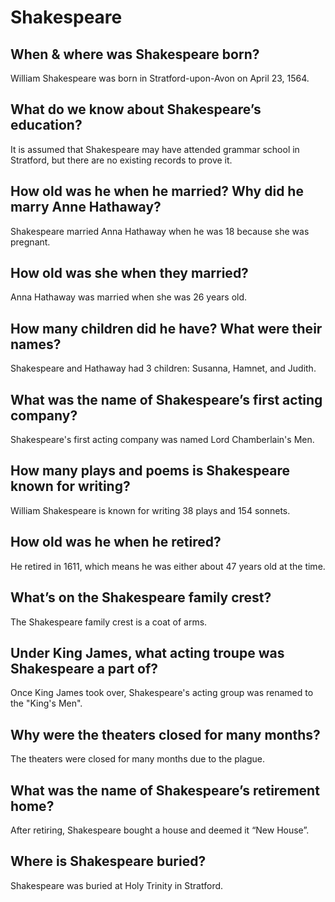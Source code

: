 # Shakespeare

## When & where was Shakespeare born?
William Shakespeare was born in Stratford-upon-Avon on April 23, 1564.

## What do we know about Shakespeare’s education?
It is assumed that Shakespeare may have attended grammar school in Stratford, but there are no existing records to prove it.

## How old was he when he married? Why did he marry Anne Hathaway?
Shakespeare married Anna Hathaway when he was 18 because she was pregnant.

## How old was she when they married?
Anna Hathaway was married when she was 26 years old.

## How many children did he have? What were their names?
Shakespeare and Hathaway had 3 children: Susanna, Hamnet, and Judith.

## What was the name of Shakespeare’s first acting company?
Shakespeare's first acting company was named Lord Chamberlain's Men.

## How many plays and poems is Shakespeare known for writing?
William Shakespeare is known for writing 38 plays and 154 sonnets.

## How old was he when he retired?
He retired in 1611, which means he was either about 47 years old at the time.

## What’s on the Shakespeare family crest?
The Shakespeare family crest is a coat of arms.

## Under King James, what acting troupe was Shakespeare a part of?
Once King James took over, Shakespeare's acting group was renamed to the "King's Men".

## Why were the theaters closed for many months?
The theaters were closed for many months due to the plague.

## What was the name of Shakespeare’s retirement home?
After retiring, Shakespeare bought a house and deemed it “New House”.

## Where is Shakespeare buried?
Shakespeare was buried at Holy Trinity in Stratford.